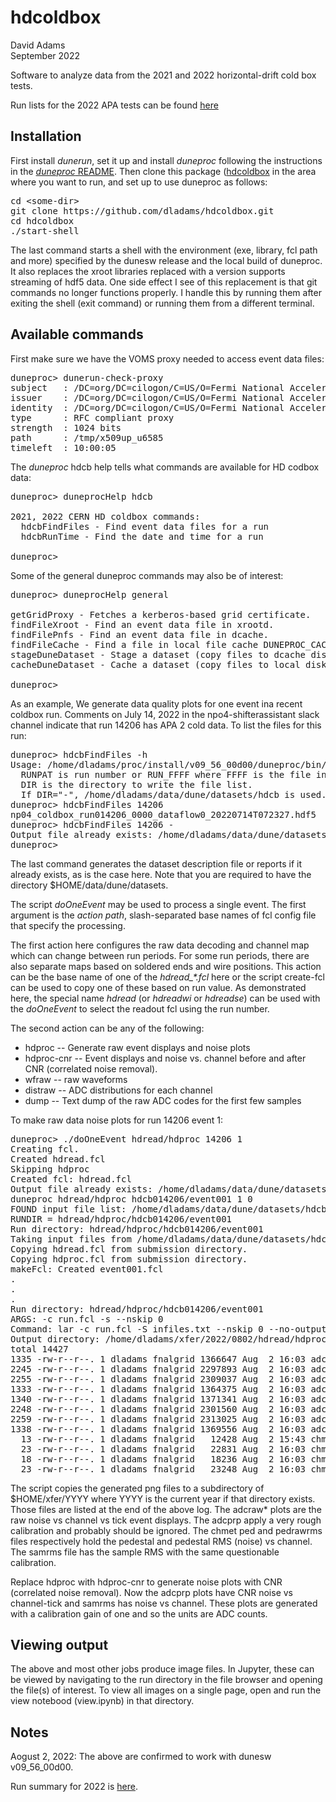 # hdcoldbox
David Adams  
September 2022

Software to analyze data from the 2021 and 2022 horizontal-drift cold box tests.

Run lists for the 2022 APA tests can be found [here](https://docs.google.com/spreadsheets/d/1wh8qZTL6iZGQxaHKIjkvGPs81b2g6ReBHMYqCpT59yo/edit#gid=419431128)

## Installation

First install *dunerun*, set it up and install *duneproc* following the instructions in the
[*duneproc* README](https://github.com/dladams/duneproc/blob/master/README.md).
Then clone this package ([hdcoldbox](https://github.com/dladams/hdcoldbox)
in the area where you want to run, and set up to use duneproc as follows:

<pre>
cd &lt;some-dir>
git clone https://github.com/dladams/hdcoldbox.git
cd hdcoldbox
./start-shell
</pre>
The last command starts a shell with the environment (exe, library, fcl path and more) specified by the dunesw release and the local build of duneproc.
It also replaces the xroot libraries replaced with a version supports streaming of hdf5 data.
One side effect I see of this replacement is that git commands no longer functions properly.
I handle this by running them after exiting the shell (exit command) or running them from a different terminal.

## Available commands

First make sure we have the VOMS proxy needed to access event data files:
<pre>
duneproc> dunerun-check-proxy
subject   : /DC=org/DC=cilogon/C=US/O=Fermi National Accelerator Laboratory/OU=People/CN=David Adams/CN=UID:dladams/CN=1184421617
issuer    : /DC=org/DC=cilogon/C=US/O=Fermi National Accelerator Laboratory/OU=People/CN=David Adams/CN=UID:dladams
identity  : /DC=org/DC=cilogon/C=US/O=Fermi National Accelerator Laboratory/OU=People/CN=David Adams/CN=UID:dladams
type      : RFC compliant proxy
strength  : 1024 bits
path      : /tmp/x509up_u6585
timeleft  : 10:00:05
</pre>

The *duneproc* hdcb help tells what commands are available for HD codbox data:
<pre>
duneproc> duneprocHelp hdcb

2021, 2022 CERN HD coldbox commands:
  hdcbFindFiles - Find event data files for a run
  hdcbRunTime - Find the date and time for a run

duneproc> 
</pre>
Some of the general duneproc commands may also be of interest:
<pre>
duneproc> duneprocHelp general

getGridProxy - Fetches a kerberos-based grid certificate.
findFileXroot - Find an event data file in xrootd.
findFilePnfs - Find an event data file in dcache.
findFileCache - Find a file in local file cache DUNEPROC_CACHE_PATH.
stageDuneDataset - Stage a dataset (copy files to dcache disk).
cacheDuneDataset - Cache a dataset (copy files to local disk).

duneproc> 
</pre>

As an example, We generate data quality plots for one event ina recent coldbox run.
Comments on July 14, 2022 in the npo4-shifterassistant slack channel indicate that run 14206 has APA 2 cold data.
To list the files for this run:
<pre>
duneproc> hdcbFindFiles -h
Usage: /home/dladams/proc/install/v09_56_00d00/duneproc/bin/hdcbFindFiles RUNPAT DIR
  RUNPAT is run number or RUN_FFFF where FFFF is the file index.
  DIR is the directory to write the file list.
  If DIR="-", /home/dladams/data/dune/datasets/hdcb is used.
duneproc> hdcbFindFiles 14206
np04_coldbox_run014206_0000_dataflow0_20220714T072327.hdf5
duneproc> hdcbFindFiles 14206 -
Output file already exists: /home/dladams/data/dune/datasets/hdcb/hdcb014206.txt
duneproc> 
</pre>
The last command generates the dataset description file or reports if it already exists, as is the case here.
Note that you are required to have the directory $HOME/data/dune/datasets.

The script *doOneEvent* may be used to process a single event.
The first argument is the *action path*,  slash-separated base names of fcl config file that specify the processing.

The first action here configures the raw data decoding and channel map which can change between run periods.
For some run periods, there are also separate maps based on soldered ends and wire positions.
This action  can be the base name of one of the *hdread_\*.fcl* here or the script create-fcl can be used to copy
one of these based on run value.
As demonstrated here, the special name *hdread* (or *hdreadwi* or *hdreadse*) can be used with the *doOneEvent*
to select the readout fcl using the run number.

The second action can be any of the following:
* hdproc -- Generate raw event displays and noise plots
* hdproc-cnr -- Event displays and noise vs. channel before and after CNR (correlated noise removal).
* wfraw -- raw waveforms
* distraw -- ADC distributions for each channel
* dump -- Text dump of the raw ADC codes for the first few samples

To make raw data noise plots for run 14206 event 1:
<pre>
duneproc> ./doOneEvent hdread/hdproc 14206 1
Creating fcl.
Created hdread.fcl
Skipping hdproc
Created fcl: hdread.fcl
Output file already exists: /home/dladams/data/dune/datasets/hdcb/hdcb014206.txt
duneproc hdread/hdproc hdcb014206/event001 1 0
FOUND input file list: /home/dladams/data/dune/datasets/hdcb/hdcb014206.txt
RUNDIR = hdread/hdproc/hdcb014206/event001
Run directory: hdread/hdproc/hdcb014206/event001
Taking input files from /home/dladams/data/dune/datasets/hdcb/hdcb014206.txt
Copying hdread.fcl from submission directory.
Copying hdproc.fcl from submission directory.
makeFcl: Created event001.fcl
.
.
.
Run directory: hdread/hdproc/hdcb014206/event001
ARGS: -c run.fcl -s --nskip 0
Command: lar -c run.fcl -S infiles.txt --nskip 0 --no-output
Output directory: /home/dladams/xfer/2022/0802/hdread/hdproc/run014206/event001
total 14427
1335 -rw-r--r--. 1 dladams fnalgrid 1366647 Aug  2 16:03 adcprp_tpp0c_run014206_evt000001.png
2245 -rw-r--r--. 1 dladams fnalgrid 2297893 Aug  2 16:03 adcprp_tpp0u_run014206_evt000001.png
2255 -rw-r--r--. 1 dladams fnalgrid 2309037 Aug  2 16:03 adcprp_tpp0v_run014206_evt000001.png
1333 -rw-r--r--. 1 dladams fnalgrid 1364375 Aug  2 16:03 adcprp_tpp0z_run014206_evt000001.png
1340 -rw-r--r--. 1 dladams fnalgrid 1371341 Aug  2 16:03 adcraw_tpp0c_run014206_evt000001.png
2248 -rw-r--r--. 1 dladams fnalgrid 2301560 Aug  2 16:03 adcraw_tpp0u_run014206_evt000001.png
2259 -rw-r--r--. 1 dladams fnalgrid 2313025 Aug  2 16:03 adcraw_tpp0v_run014206_evt000001.png
1338 -rw-r--r--. 1 dladams fnalgrid 1369556 Aug  2 16:03 adcraw_tpp0z_run014206_evt000001.png
  13 -rw-r--r--. 1 dladams fnalgrid   12428 Aug  2 15:43 chmet_pednoise_tps0_run014206_evt000001.png
  23 -rw-r--r--. 1 dladams fnalgrid   22831 Aug  2 16:03 chmet_pedrawrms_tps0_run014206_evt000001.png
  18 -rw-r--r--. 1 dladams fnalgrid   18236 Aug  2 16:03 chmet_ped_tps0_run014206_evt000001.png
  23 -rw-r--r--. 1 dladams fnalgrid   23248 Aug  2 16:03 chmet_samrms_tps0_run014206_evt000001.png
</pre>
The script copies the generated png files to a subdirectory of $HOME/xfer/YYYY where YYYY is the current year
if that directory exists.
Those files are listed at the end of the above log.
The adcraw* plots are the raw noise vs channel vs tick event displays.
The adcprp apply a very rough calibration and probably should be ignored.
The chmet ped and pedrawrms files respectively hold the pedestal and pedestal RMS (noise) vs channel.
The samrms file has the sample RMS with the same questionable calibration.

Replace hdproc with hdproc-cnr to generate noise plots with CNR (correlated noise removal).
Now the adcprp plots have CNR noise vs channel-tick and samrms has noise vs channel.
These plots are generated with a calibration gain of one and so the units are ADC counts.

## Viewing output
The above and most other jobs produce image files. In Jupyter, these can be viewed by navigating to the run directory in the file browser
and opening the file(s) of interest.
To view all images on a single page, open and run the view notebood (view.ipynb) in that directory.

## Notes

Aogust 2, 2022: The above are confirmed to work with dunesw v09_56_00d00.

Run summary for 2022 is [here](https://docs.google.com/spreadsheets/d/1wh8qZTL6iZGQxaHKIjkvGPs81b2g6ReBHMYqCpT59yo/edit#gid=1659477561).
